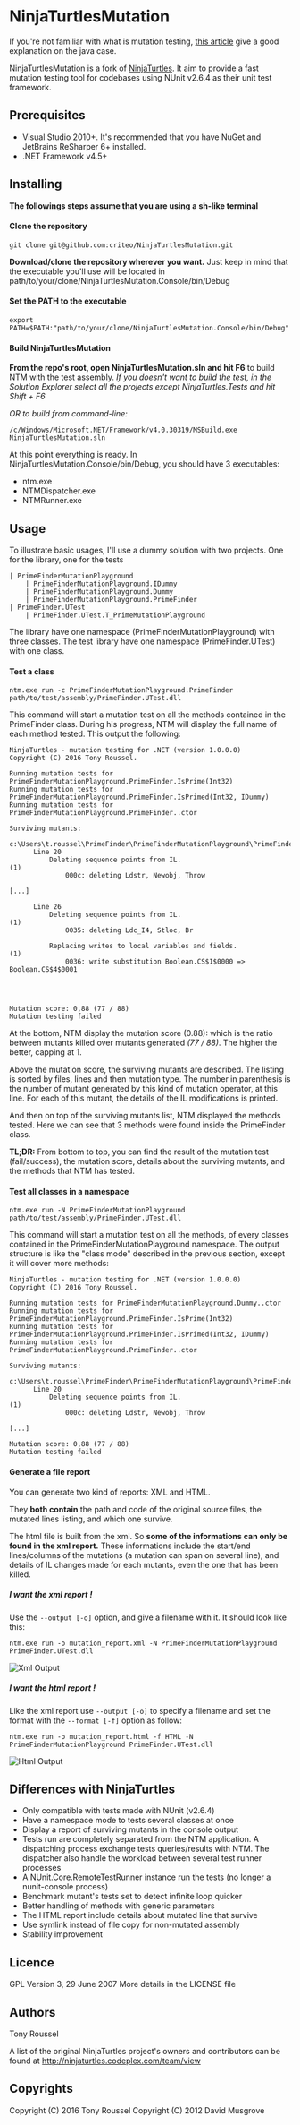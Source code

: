 # NinjaTurtlesMutation

If you're not familiar with what is mutation testing, [this article](http://www.codeaffine.com/2015/10/05/what-the-heck-is-mutation-testing/) give a good explanation on the
java case.

NinjaTurtlesMutation is a fork of [NinjaTurtles](http://ninjaturtles.codeplex.com/). It aim to provide a fast mutation testing tool for
codebases using NUnit v2.6.4 as their unit test framework.

## Prerequisites

- Visual Studio 2010+. It's recommended that you have NuGet and JetBrains ReSharper 6+ installed.
- .NET Framework v4.5+

## Installing

**The followings steps assume that you are using a sh-like terminal**

#### Clone the repository

`git clone git@github.com:criteo/NinjaTurtlesMutation.git`

**Download/clone the repository wherever you want.** Just keep in mind that the executable you'll use
will be located in path/to/your/clone/NinjaTurtlesMutation.Console/bin/Debug

#### Set the PATH to the executable

`export PATH=$PATH:"path/to/your/clone/NinjaTurtlesMutation.Console/bin/Debug"`

#### Build NinjaTurtlesMutation

**From the repo's root, open NinjaTurtlesMutation.sln and hit F6** to build NTM with the test
assembly.
*If you doesn't want to build the test, in the Solution Explorer select all the projects
except NinjaTurtles.Tests and hit Shift + F6*

*OR to build from command-line:*

`/c/Windows/Microsoft.NET/Framework/v4.0.30319/MSBuild.exe NinjaTurtlesMutation.sln`

At this point everything is ready. In NinjaTurtlesMutation.Console/bin/Debug, you should have 3 executables:
- ntm.exe
- NTMDispatcher.exe
- NTMRunner.exe

## Usage

To illustrate basic usages, I'll use a dummy solution with two projects. One for the library,
one for the tests

    | PrimeFinderMutationPlayground
        | PrimeFinderMutationPlayground.IDummy
        | PrimeFinderMutationPlayground.Dummy
        | PrimeFinderMutationPlayground.PrimeFinder
    | PrimeFinder.UTest
        | PrimeFinder.UTest.T_PrimeMutationPlayground

The library have one namespace (PrimeFinderMutationPlayground) with three classes. The test
library have one namespace (PrimeFinder.UTest) with one class.

#### Test a class

`ntm.exe run -c PrimeFinderMutationPlayground.PrimeFinder path/to/test/assembly/PrimeFinder.UTest.dll`

This command will start a mutation test on all the methods contained in the PrimeFinder class.
During his progress, NTM will display the full name of each method tested.
This output the following:

```
NinjaTurtles - mutation testing for .NET (version 1.0.0.0)
Copyright (C) 2016 Tony Roussel.

Running mutation tests for PrimeFinderMutationPlayground.PrimeFinder.IsPrime(Int32)
Running mutation tests for PrimeFinderMutationPlayground.PrimeFinder.IsPrimed(Int32, IDummy)
Running mutation tests for PrimeFinderMutationPlayground.PrimeFinder..ctor

Surviving mutants:
  c:\Users\t.roussel\PrimeFinder\PrimeFinderMutationPlayground\PrimeFinderMutationPlayground\PrimeFinder.cs
      Line 20
          Deleting sequence points from IL.                                 (1)
              000c: deleting Ldstr, Newobj, Throw

[...]

      Line 26
          Deleting sequence points from IL.                                 (1)
              0035: deleting Ldc_I4, Stloc, Br

          Replacing writes to local variables and fields.                   (1)
              0036: write substitution Boolean.CS$1$0000 => Boolean.CS$4$0001




Mutation score: 0,88 (77 / 88)
Mutation testing failed
```

At the bottom, NTM display the mutation score (0.88): which is the ratio between mutants killed over
mutants generated *(77 / 88)*. The higher the better, capping at 1.

Above the mutation score, the surviving mutants are described. The listing is sorted by files, lines
and then mutation type. The number in parenthesis is the number of mutant generated by this kind of
mutation operator, at this line. For each of this mutant, the details of the IL modifications is
printed.

And then on top of the surviving mutants list, NTM displayed the methods tested. Here we can see
that 3 methods were found inside the PrimeFinder class.

**TL;DR:** From bottom to top, you can find the result of the mutation test (fail/success),
the mutation score, details about the surviving mutants, and the methods that NTM has tested.

#### Test all classes in a namespace

`ntm.exe run -N PrimeFinderMutationPlayground path/to/test/assembly/PrimeFinder.UTest.dll`

This command will start a mutation test on all the methods, of every classes contained in the 
PrimeFinderMutationPlayground namespace.
The output structure is like the "class mode" described in the previous section, except it will
cover more methods:

```
NinjaTurtles - mutation testing for .NET (version 1.0.0.0)
Copyright (C) 2016 Tony Roussel.

Running mutation tests for PrimeFinderMutationPlayground.Dummy..ctor
Running mutation tests for PrimeFinderMutationPlayground.PrimeFinder.IsPrime(Int32)
Running mutation tests for PrimeFinderMutationPlayground.PrimeFinder.IsPrimed(Int32, IDummy)
Running mutation tests for PrimeFinderMutationPlayground.PrimeFinder..ctor

Surviving mutants:
  c:\Users\t.roussel\PrimeFinder\PrimeFinderMutationPlayground\PrimeFinderMutationPlayground\PrimeFinder.cs
      Line 20
          Deleting sequence points from IL.                                 (1)
              000c: deleting Ldstr, Newobj, Throw

[...]

Mutation score: 0,88 (77 / 88)
Mutation testing failed
```

#### Generate a file report

You can generate two kind of reports: XML and HTML.

They **both contain** the path and code of the original source files, the mutated lines listing, and
which one survive.

The html file is built from the xml. So **some of the informations can only be found in the xml report.**
These informations include the start/end lines/columns of the mutations (a mutation can span on
several line), and details of IL changes made for each mutants, even the one that has been killed.

##### I want the xml report !

Use the `--output [-o]` option, and give a filename with it. It should look like this:

`ntm.exe run -o mutation_report.xml -N PrimeFinderMutationPlayground PrimeFinder.UTest.dll`

![Xml Output](Demofiles/XmlOutput.png?raw=true)

##### I want the html report !

Like the xml report use `--output [-o]` to specify a filename and set the format with the `--format [-f]`
option as follow:

`ntm.exe run -o mutation_report.html -f HTML -N PrimeFinderMutationPlayground PrimeFinder.UTest.dll`

![Html Output](Demofiles/HtmlOutput.png?raw=true)

## Differences with NinjaTurtles

- Only compatible with tests made with NUnit (v2.6.4)
- Have a namespace mode to tests several classes at once
- Display a report of surviving mutants in the console output
- Tests run are completely separated from the NTM application. A dispatching process exchange tests
  queries/results with NTM. The dispatcher also handle the workload between several test runner
  processes
- A NUnit.Core.RemoteTestRunner instance run the tests (no longer a nunit-console process)
- Benchmark mutant's tests set to detect infinite loop quicker
- Better handling of methods with generic parameters
- The HTML report include details about mutated line that survive
- Use symlink instead of file copy for non-mutated assembly
- Stability improvement

## Licence

GPL Version 3, 29 June 2007
More details in the LICENSE file

## Authors

Tony Roussel

A list of the original NinjaTurtles project's owners and contributors can be found at http://ninjaturtles.codeplex.com/team/view

## Copyrights

Copyright (C) 2016 Tony Roussel
Copyright (C) 2012 David Musgrove
